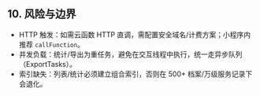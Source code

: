 ## 10. 风险与边界

- HTTP 触发：如需云函数 HTTP 直调，需配置安全域名/计费方案；小程序内推荐 `callFunction`。
- 并发负载：统计/导出为重任务，避免在交互线程中执行，统一走异步队列（ExportTasks）。
- 索引缺失：列表/统计必须建立组合索引，否则在 500+ 档案/万级服务记录下会退化。


